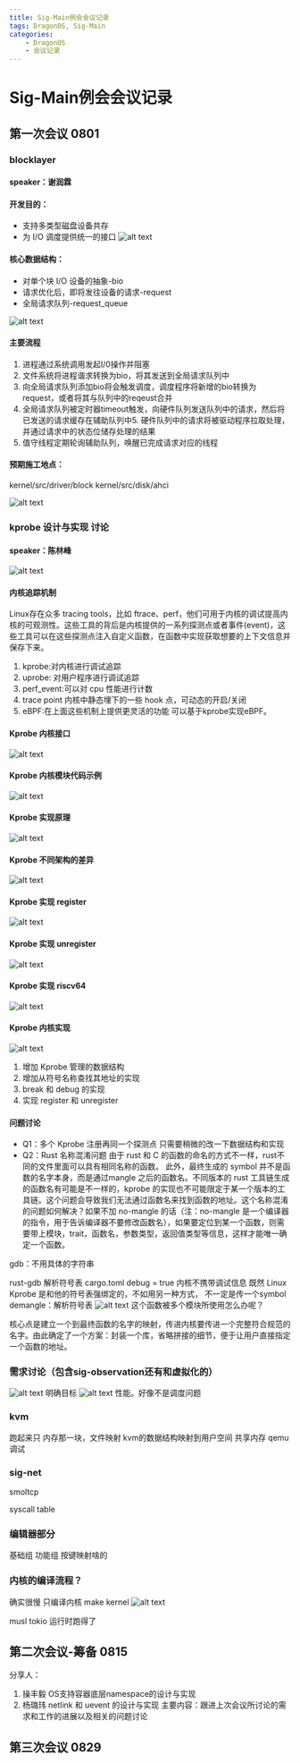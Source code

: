 ```yaml
---
title: Sig-Main例会会议记录
tags: DragonOS, Sig-Main
categories: 
    - DragonOS
    - 会议记录
---
```

# Sig-Main例会会议记录
## 第一次会议 0801
### blocklayer
#### speaker：谢润霖
#### 开发目的：
- 支持多类型磁盘设备共存
- 为 I/O 调度提供统一的接口
![alt text](image-401.png)
#### 核心数据结构：
- 对单个块 I/O 设备的抽象-bio
- 请求优化后，即将发往设备的请求-request
- 全局请求队列-request_queue

![alt text](image-402.png)
#### 主要流程
1. 进程通过系统调用发起I/0操作并阻塞
2. 文件系统将进程谐求转换为bio，将其发送到全局请求队列中
3. 向全局请求队列添加bio将会触发调度，调度程序将新增的bio转换为request，或者将其与队列中的reqeust合并
4. 全局请求队列被定时器timeout触发，向硬件队列发送队列中的请求，然后将已发送的请求缓存在辅助队列中5. 硬件队列中的请求将被驱动程序拉取处理，并通过请求中的状态位储存处理的结果
6. 值守线程定期轮询辅助队列，唤醒已完成请求对应的线程
#### 预期施工地点：
kernel/src/driver/block
kernel/src/disk/ahci

![alt text](image-403.png)
### kprobe 设计与实现 讨论
#### speaker：陈林峰
![alt text](image-404.png)
#### 内核追踪机制
Linux存在众多 tracing tools，比如 ftrace、perf，他们可用于内核的调试提高内核的可观测性。这些工具的背后是内核提供的一系列探测点或者事件(event)，这些工具可以在这些探测点注入自定义函数，在函数中实现获取想要的上下文信息并保存下来。
1. kprobe:对内核进行调试追踪
2. uprobe: 对用户程序进行调试追踪
3. perf_event:可以对 cpu 性能进行计数
4. trace point 内核中静态埋下的一些 hook 点，可动态的开启/关闭
5. eBPF:在上面这些机制上提供更灵活的功能
可以基于kprobe实现eBPF。
#### Kprobe 内核接口
![alt text](image-405.png)
#### Kprobe 内核模块代码示例
![alt text](image-406.png)
#### Kprobe 实现原理
![alt text](image-407.png)
#### Kprobe 不同架构的差异
![alt text](image-408.png)
#### Kprobe 实现 register
![alt text](image-409.png)
#### Kprobe 实现 unregister
![alt text](image-410.png)
#### Kprobe 实现 riscv64
![alt text](image-411.png)
#### Kprobe 内核实现
![alt text](image-412.png)
1. 增加 Kprobe 管理的数据结构
2. 增加从符号名称查找其地址的实现
3. break 和 debug 的实现
4. 实现 register 和 unregister
#### 问题讨论
- Q1：多个 Kprobe 注册再同一个探测点
只需要稍微的改一下数据结构和实现
- Q2：Rust 名称混淆问题
由于 rust 和 C 的函数的命名的方式不一样，rust不同的文件里面可以具有相同名称的函数。
此外，最终生成的 symbol 并不是函数的名字本身，而是通过mangle 之后的函数名。不同版本的 rust 工具链生成的函数名有可能是不一样的，kprobe 的实现也不可能限定于某一个版本的工具链。这个问题会导致我们无法通过函数名来找到函数的地址。这个名称混淆的问题如何解决？如果不加 no-mangle 的话（注：no-mangle 是一个编译器的指令，用于告诉编译器不要修改函数名），如果要定位到某一个函数，则需要带上模块，trait，函数名，参数类型，返回值类型等信息，这样才能唯一确定一个函数。

gdb：不用具体的字符串

rust-gdb 解析符号表
cargo.toml debug = true 
内核不携带调试信息
既然 Linux Kprobe 是和他的符号表强绑定的，不如用另一种方式，
不一定是传一个symbol
demangle：解析符号表
![alt text](image-413.png)
这个函数被多个模块所使用怎么办呢？

核心点是建立一个到最终函数的名字的映射，传进内核要传进一个完整符合规范的名字。由此确定了一个方案：封装一个库，省略拼接的细节，便于让用户直接指定一个函数的地址。

### 需求讨论（包含sig-observation还有和虚拟化的）
![alt text](image-414.png)
明确目标
![alt text](image-415.png)
性能。好像不是调度问题
### kvm
跑起来只
内存那一块，文件映射
kvm的数据结构映射到用户空间
共享内存
qemu 调试
### sig-net
smoltcp

syscall table

### 编辑器部分
基础组 
功能组 按键映射啥的


### 内核的编译流程？
确实很慢
只编译内核 make kernel
![alt text](image-416.png)

musl
tokio 运行时跑得了
## 第二次会议-筹备 0815
分享人：
1. 操丰毅 OS支持容器底层namespace的设计与实现
2. 杨璐玮 netlink 和 uevent 的设计与实现
主要内容：跟进上次会议所讨论的需求和工作的进展以及相关的问题讨论
## 第三次会议 0829
